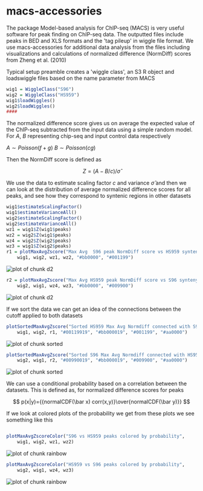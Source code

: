 macs-accessories
================

The package Model-based analysis for ChIP-seq (MACS) is very useful software for peak finding on ChIP-seq data. The outputted files include peaks in BED and XLS formats and the 'tag pileup' in wiggle file format. We use macs-accessories for additional data analysis from the files including visualizations and calculations of normalized difference (NormDiff) scores from Zheng et al. (2010)




Typical setup preamble creates a 'wiggle class', an S3 R object and loadswiggle files based on the name parameter from MACS



```r
wig1 = WiggleClass("S96")
wig2 = WiggleClass("HS959")
wig1$loadWiggles()
wig2$loadWiggles()
####
```





The normalized difference score gives us on average the expected value of the ChIP-seq subtracted from the input data using a simple random model. For $A$, $B$ representing chip-seq and input control data respectively

$A\sim Poisson(f+g)$
$B\sim Poisson(cg)$

Then the NormDiff score is defined as

$$Z=(A-B/c)/\hat\sigma$$

We use the data to estimate scaling factor $c$ and variance $\hat\sigma$ and then we can look at the distribution of average normalized difference scores for all peaks, and see how they correspond to syntenic regions in other datasets




```r
wig1$estimateScalingFactor()
wig1$estimateVarianceAll()
wig2$estimateScalingFactor()
wig2$estimateVarianceAll()
wz1 = wig1$Z(wig1$peaks)
wz2 = wig2$Z(wig1$peaks)
wz4 = wig2$Z(wig2$peaks)
wz3 = wig1$Z(wig2$peaks)
r1 = plotMaxAvgZscore("Max Avg  S96 peak NormDiff score vs HS959 synteny w=100", 
    wig1, wig2, wz1, wz2, "#bb0000", "#001199")
```

![plot of chunk d2](figure/d21.png) 

```r
r2 = plotMaxAvgZscore("Max Avg HS959 peak NormDiff score vs S96 synteny w=100", 
    wig2, wig1, wz4, wz3, "#bb0000", "#009900")
```

![plot of chunk d2](figure/d22.png) 


If we sort the data we can get an idea of the connections between the cutoff applied to both datasets



```r
plotSortedMaxAvgZscore("Sorted HS959 Max Avg Normdiff connected with S96 peak regions", 
    wig1, wig2, r1, "#00119919", "#bb000019", "#001199", "#aa0000")
```

![plot of chunk sorted](http://i.imgur.com/PK9qm.png) 

```r
plotSortedMaxAvgZscore("Sorted S96 Max Avg Normdiff connected with HS959 peak regions", 
    wig2, wig1, r2, "#00990019", "#bb000019", "#009900", "#aa0000")
```

![plot of chunk sorted](http://i.imgur.com/93Fip.png) 


We can use a conditional probability based on a correlation between the datasets. This is defined as, for normalized difference scores for peaks

$$ p(x|y)={{normalCDF(\bar x) corr(x,y)}\over{normalCDF(\bar y)}} $$


If we look at colored plots of the probability we get from these plots we see something like this



```r

plotMaxAvgZscoreColor("S96 vs HS959 peaks colored by probability", 
    wig1, wig2, wz1, wz2)
```

![plot of chunk rainbow](http://i.imgur.com/oF2OE.png) 

```r
plotMaxAvgZscoreColor("HS959 vs S96 peaks colored by probability", 
    wig2, wig1, wz4, wz3)
```

![plot of chunk rainbow](http://i.imgur.com/8GGnA.png) 



